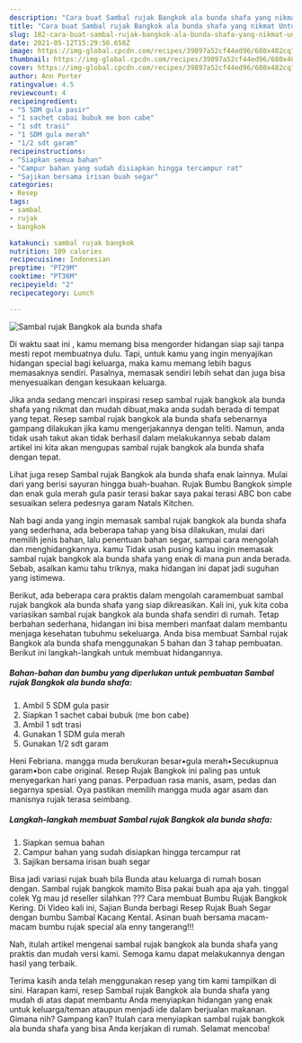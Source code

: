 ```yaml
---
description: "Cara buat Sambal rujak Bangkok ala bunda shafa yang nikmat Untuk Jualan"
title: "Cara buat Sambal rujak Bangkok ala bunda shafa yang nikmat Untuk Jualan"
slug: 182-cara-buat-sambal-rujak-bangkok-ala-bunda-shafa-yang-nikmat-untuk-jualan
date: 2021-05-12T15:29:56.658Z
image: https://img-global.cpcdn.com/recipes/39897a52cf44ed96/680x482cq70/sambal-rujak-bangkok-ala-bunda-shafa-foto-resep-utama.jpg
thumbnail: https://img-global.cpcdn.com/recipes/39897a52cf44ed96/680x482cq70/sambal-rujak-bangkok-ala-bunda-shafa-foto-resep-utama.jpg
cover: https://img-global.cpcdn.com/recipes/39897a52cf44ed96/680x482cq70/sambal-rujak-bangkok-ala-bunda-shafa-foto-resep-utama.jpg
author: Ann Porter
ratingvalue: 4.5
reviewcount: 4
recipeingredient:
- "5 SDM gula pasir"
- "1 sachet cabai bubuk me bon cabe"
- "1 sdt trasi"
- "1 SDM gula merah"
- "1/2 sdt garam"
recipeinstructions:
- "Siapkan semua bahan"
- "Campur bahan yang sudah disiapkan hingga tercampur rat"
- "Sajikan bersama irisan buah segar"
categories:
- Resep
tags:
- sambal
- rujak
- bangkok

katakunci: sambal rujak bangkok 
nutrition: 109 calories
recipecuisine: Indonesian
preptime: "PT29M"
cooktime: "PT36M"
recipeyield: "2"
recipecategory: Lunch

---
```



![Sambal rujak Bangkok ala bunda shafa](https://img-global.cpcdn.com/recipes/39897a52cf44ed96/680x482cq70/sambal-rujak-bangkok-ala-bunda-shafa-foto-resep-utama.jpg)

Di waktu  saat ini , kamu memang bisa mengorder hidangan siap saji tanpa mesti repot membuatnya dulu. Tapi, untuk kamu yang ingin menyajikan hidangan special bagi keluarga, maka kamu memang lebih bagus memasaknya sendiri. Pasalnya, memasak sendiri lebih sehat dan juga bisa menyesuaikan dengan kesukaan keluarga.

Jika anda sedang mencari inspirasi resep sambal rujak bangkok ala bunda shafa yang nikmat dan mudah dibuat,maka anda sudah berada di tempat yang tepat. Resep sambal rujak bangkok ala bunda shafa  sebenarnya gampang dilakukan jika kamu mengerjakannya dengan teliti. Namun, anda tidak usah takut akan tidak berhasil dalam melakukannya 
sebab dalam artikel ini kita akan mengupas sambal rujak bangkok ala bunda shafa dengan tepat.  

Lihat juga resep Sambal rujak Bangkok ala bunda shafa enak lainnya. Mulai dari yang berisi sayuran hingga buah-buahan. Rujak Bumbu Bangkok simple dan enak gula merah gula pasir terasi bakar saya pakai terasi ABC bon cabe sesuaikan selera pedesnya garam Natals Kitchen.

Nah bagi anda yang ingin memasak sambal rujak bangkok ala bunda shafa yang sederhana, ada beberapa tahap yang bisa dilakukan, mulai dari memilih jenis bahan, lalu penentuan bahan segar, sampai cara mengolah dan menghidangkannya. kamu Tidak usah pusing kalau ingin memasak sambal rujak bangkok ala bunda shafa yang enak di mana pun anda berada. Sebab, asalkan kamu  tahu triknya, maka hidangan ini dapat jadi suguhan yang istimewa.

Berikut, ada beberapa cara praktis  dalam mengolah caramembuat sambal rujak bangkok ala bunda shafa yang siap dikreasikan. Kali ini, yuk kita coba variasikan sambal rujak bangkok ala bunda shafa sendiri di rumah. Tetap berbahan sederhana, hidangan ini bisa memberi manfaat dalam membantu menjaga kesehatan tubuhmu sekeluarga. Anda bisa membuat Sambal rujak Bangkok ala bunda shafa menggunakan 5 bahan dan 3 tahap pembuatan. Berikut ini langkah-langkah untuk membuat hidangannya.

<!--inarticleads1-->

##### Bahan-bahan dan bumbu yang diperlukan untuk pembuatan Sambal rujak Bangkok ala bunda shafa:

1. Ambil 5 SDM gula pasir
1. Siapkan 1 sachet cabai bubuk (me bon cabe)
1. Ambil 1 sdt trasi
1. Gunakan 1 SDM gula merah
1. Gunakan 1/2 sdt garam


Heni Febriana. mangga muda berukuran besar•gula merah•Secukupnua garam•bon cabe original. Resep Rujak Bangkok ini paling pas untuk menyegarkan hari yang panas. Perpaduan rasa manis, asam, pedas dan segarnya spesial. Oya pastikan memilih mangga muda agar asam dan manisnya rujak terasa seimbang. 

<!--inarticleads2-->

##### Langkah-langkah membuat Sambal rujak Bangkok ala bunda shafa:

1. Siapkan semua bahan
1. Campur bahan yang sudah disiapkan hingga tercampur rat
1. Sajikan bersama irisan buah segar


Bisa jadi variasi rujak buah bila Bunda atau keluarga di rumah bosan dengan. Sambal rujak bangkok mamito Bisa pakai buah apa aja yah. tinggal colek Yg mau jd reseller silahkan ??? Cara membuat Bumbu Rujak Bangkok Kering. Di Video kali ini, Sajian Bunda berbagi Resep Rujak Buah Segar dengan bumbu Sambal Kacang Kental. Asinan buah bersama macam-macam bumbu rujak special ala enny tangerang!!! 

Nah, itulah artikel mengenai  sambal rujak bangkok ala bunda shafa  yang praktis dan mudah versi kami. Semoga kamu dapat melakukannya dengan hasil yang terbaik. 

Terima kasih anda telah menggunakan resep yang tim kami tampilkan di sini. Harapan kami, resep  Sambal rujak Bangkok ala bunda shafa yang mudah di atas dapat membantu Anda menyiapkan hidangan yang enak untuk keluarga/teman ataupun menjadi ide dalam berjualan makanan. Gimana nih? Gampang kan? Itulah cara menyiapkan sambal rujak bangkok ala bunda shafa yang bisa Anda kerjakan di rumah. Selamat mencoba!


